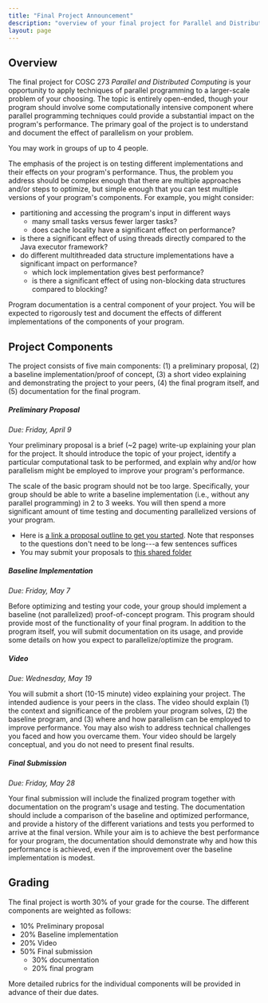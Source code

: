 ```yaml
---
title: "Final Project Announcement"
description: "overview of your final project for Parallel and Distributed Computing"
layout: page
---
```


## Overview

The final project for COSC 273 *Parallel and Distributed Computing* is your opportunity to apply techniques of parallel programming to a larger-scale problem of your choosing. The topic is entirely open-ended, though your program should involve some computationally intensive component where parallel programming techniques could provide a substantial impact on the program's performance. The primary goal of the project is to understand and document the effect of parallelism on your problem. 

You may work in groups of up to 4 people. 

The emphasis of the project is on testing different implementations and their effects on your program's performance. Thus, the problem you address should be complex enough that there are multiple approaches and/or steps to optimize, but simple enough that you can test multiple versions of your program's components. For example, you might consider:

- partitioning and accessing the program's input in different ways
    + many small tasks versus fewer larger tasks?
	+ does cache locality have a significant effect on performance?
- is there a significant effect of using threads directly compared to the Java executor framework?
- do different multithreaded data structure implementations have a significant impact on performance?
    + which lock implementation gives best performance?
	+ is there a significant effect of using non-blocking data structures compared to blocking?

Program documentation is a central component of your project. You will be expected to rigorously test and document the effects of different implementations of the components of your program. 

## Project Components

The project consists of five main components: (1) a preliminary proposal, (2) a baseline implementation/proof of concept, (3) a short video explaining and demonstrating the project to your peers, (4) the final program itself, and (5) documentation for the final program. 

##### Preliminary Proposal

*Due: Friday, April 9*

Your preliminary proposal is a brief (~2 page) write-up explaining your plan for the project. It should introduce the topic of your project, identify a particular computational task to be performed, and explain why and/or how parallelism might be employed to improve your program's performance. 

The scale of the basic program should not be too large. Specifically, your group should be able to write a baseline implementation (i.e., without any parallel programming) in 2 to 3 weeks. You will then spend a more significant amount of time testing and documenting parallelized versions of your program.

- Here is [a link a proposal outline to get you started](https://docs.google.com/document/d/1POJsmWKC8caKLZXsApJBpsOAoudZhz-QjGgvrUxM35E/edit?usp=sharing). Note that responses to the questions don't need to be long---a few sentences suffices
- You may submit your proposals to [this shared folder](https://drive.google.com/drive/folders/10S8fZQS0c12G6yQTCzYx7CitsNMgAMkv?usp=sharing)

##### Baseline Implementation

*Due: Friday, May 7*

Before optimizing and testing your code, your group should implement a baseline (not parallelized) proof-of-concept program. This program should provide most of the functionality of your final program. In addition to the program itself, you will submit documentation on its usage, and provide some details on how you expect to parallelize/optimize the program.

##### Video

*Due: Wednesday, May 19*

You will submit a short (10-15 minute) video explaining your project. The intended audience is your peers in the class. The video should explain (1) the context and significance of the problem your program solves, (2) the baseline program, and (3) where and how parallelism can be employed to improve performance. You may also wish to address technical challenges you faced and how you overcame them. Your video should be largely conceptual, and you do not need to present final results. 

##### Final Submission

*Due: Friday, May 28*

Your final submission will include the finalized program together with documentation on the program's usage and testing. The documentation should include a comparison of the baseline and optimized performance, and provide a history of the different variations and tests you performed to arrive at the final version. While your aim is to achieve the best performance for your program, the documentation should demonstrate why and how this performance is achieved, even if the improvement over the baseline implementation is modest.

## Grading

The final project is worth 30% of your grade for the course. The different components are weighted as follows:

- 10% Preliminary proposal 
- 20% Baseline implementation
- 20% Video
- 50% Final submission
    + 30% documentation
	+ 20% final program

More detailed rubrics for the individual components will be provided in advance of their due dates.
